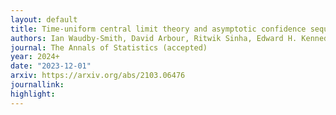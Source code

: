```yaml
---
layout: default 
title: Time-uniform central limit theory and asymptotic confidence sequences
authors: Ian Waudby-Smith, David Arbour, Ritwik Sinha, Edward H. Kennedy, and Aaditya Ramdas
journal: The Annals of Statistics (accepted)
year: 2024+
date: "2023-12-01"
arxiv: https://arxiv.org/abs/2103.06476
journallink: 
highlight: 
---
```

